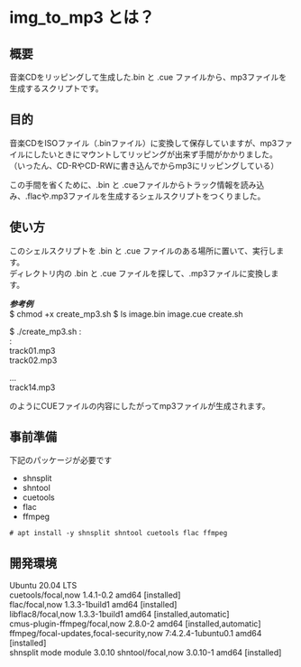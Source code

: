 # img_to_mp3 とは？

## 概要
音楽CDをリッピングして生成した.bin と .cue ファイルから、mp3ファイルを生成するスクリプトです。

## 目的
音楽CDをISOファイル（.binファイル）に変換して保存していますが、mp3ファイルにしたいときにマウントしてリッピングが出来ず手間がかかりました。
（いったん、CD-RやCD-RWに書き込んでからmp3にリッピングしている）  
  
この手間を省くために、.bin と .cueファイルからトラック情報を読み込み、.flacや.mp3ファイルを生成するシェルスクリプトをつくりました。

## 使い方
このシェルスクリプトを .bin と .cue ファイルのある場所に置いて、実行します。  
ディレクトリ内の .bin と .cue ファイルを探して、.mp3ファイルに変換します。

***参考例***  
$ chmod +x create_mp3.sh
$ ls
image.bin
image.cue
create.sh

$ ./create_mp3.sh
:  
:  
track01.mp3  
track02.mp3  

...  
track14.mp3  
  
のようにCUEファイルの内容にしたがってmp3ファイルが生成されます。  

## 事前準備
下記のパッケージが必要です  
- shnsplit
- shntool
- cuetools
- flac
- ffmpeg

```
# apt install -y shnsplit shntool cuetools flac ffmpeg
```

## 開発環境
Ubuntu 20.04 LTS  
cuetools/focal,now 1.4.1-0.2 amd64 [installed]  
flac/focal,now 1.3.3-1build1 amd64 [installed]  
libflac8/focal,now 1.3.3-1build1 amd64 [installed,automatic]  
cmus-plugin-ffmpeg/focal,now 2.8.0-2 amd64 [installed,automatic]  
ffmpeg/focal-updates,focal-security,now 7:4.2.4-1ubuntu0.1 amd64 [installed]  
shnsplit mode module 3.0.10
shntool/focal,now 3.0.10-1 amd64 [installed]
